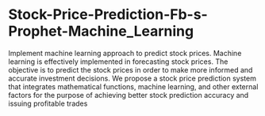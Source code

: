 # Stock-Price-Prediction-Fb-s-Prophet-Machine_Learning
Implement machine learning approach to predict stock prices. Machine learning is effectively implemented in forecasting stock prices. The objective is to predict the stock prices in order to make more informed and accurate investment decisions. We propose a stock price prediction system that integrates mathematical functions, machine learning, and other external factors for the purpose of achieving better stock prediction accuracy and issuing profitable trades
